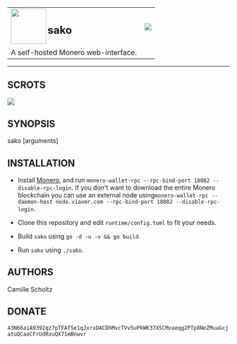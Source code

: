 <table width="100%">
	<tr>
		<td align="left" width="70%">
			<img src="https://punpun.moe/qsQX.svg" height="80" align="left">
			<h2>sako</h2>
		</td>
		<td align="right" width="20%">
			<a href="https://goreportcard.com/report/github.com/onodera-punpun/sako">
				<img src="https://goreportcard.com/badge/github.com/onodera-punpun/sako">
			</a>
		</td>
	</tr>
	<tr>
		<td colspan="2">
			A self-hosted Monero web-interface.
		</td>
	</tr>
</table>

---


## SCROTS

![](https://punpun.moe/9N93.png)


## SYNOPSIS

sako [arguments]


## INSTALLATION

* Install [Monero](https://getmonero.org/), and run `monero-wallet-rpc
--rpc-bind-port 18082 --disable-rpc-login`. If you don't want to download the
entire Monero blockchain you can use an external node using`monero-wallet-rpc
--daemon-host node.viaxmr.com --rpc-bind-port 18082 --disable-rpc-login`.

* Clone this repository and edit `runtime/config.toml` to fit your needs.

* Build `sako` using `go -d -u -v && go build`.

* Run `sako` using `./sako`.



## AUTHORS

Camille Scholtz


## DONATE

`43N66aiA9392qz7pTFAfSe1qJxrxDACDhMvcTVv5uPkWK37XSCMxaeqg2PTp8NeZMuaGcjatuQCaoCFrUdRxuQX71mBnwvr`
